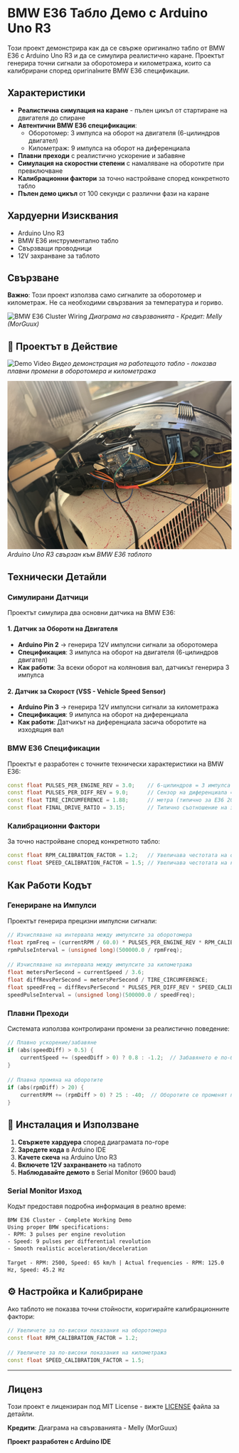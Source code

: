 # BMW E36 Табло Демо с Arduino Uno R3

Този проект демонстрира как да се свърже оригинално табло от BMW E36 с Arduino Uno R3 и да се симулира реалистично каране. Проектът генерира точни сигнали за оборотомера и километража, които са калибрирани според оригinalните BMW E36 спецификации.

## Характеристики

- **Реалистична симулация на каране** - пълен цикъл от стартиране на двигателя до спиране
- **Автентични BMW E36 спецификации**:
  - Оборотомер: 3 импулса на оборот на двигателя (6-цилиндров двигател)
  - Километраж: 9 импулса на оборот на диференциала
- **Плавни преходи** с реалистично ускорение и забавяне
- **Симулация на скоростни степени** с намаляване на оборотите при превключване
- **Калибрационни фактори** за точно настройване според конкретното табло
- **Пълен демо цикъл** от 100 секунди с различни фази на каране

## Хардуерни Изисквания

- Arduino Uno R3
- BMW E36 инструментално табло
- Свързващи проводници
- 12V захранване за таблото

## Свързване

**Важно**: Този проект използва само сигналите за оборотомер и километраж. Не са необходими свързвания за температура и гориво.

![BMW E36 Cluster Wiring](wiring-diagram.jpg)
*Диаграма на свързванията - Кредит: Melly (MorGuux)*

## 📸 Проектът в Действие

![Demo Video](demo.gif)
*Видео демонстрация на работещото табло - показва плавни промени в оборотомера и километража*

![Arduino Setup](media/speedometer_back_wiring.JPG)
*Arduino Uno R3 свързан към BMW E36 таблото*


## Технически Детайли

### Симулирани Датчици

Проектът симулира два основни датчика на BMW E36:

#### 1. Датчик за Обороти на Двигателя 
- **Arduino Pin 2** → генерира 12V импулсни сигнали за оборотомера
- **Спецификация**: 3 импулса на оборот на двигателя (6-цилиндров двигател)
- **Как работи**: За всеки оборот на коляновия вал, датчикът генерира 3 импулса

#### 2. Датчик за Скорост (VSS - Vehicle Speed Sensor) 
- **Arduino Pin 3** → генерира 12V импулсни сигнали за километража
- **Спецификация**: 9 импулса на оборот на диференциала
- **Как работи**: Датчикът на диференциала засича оборотите на изходящия вал

### BMW E36 Спецификации

Проектът е разработен с точните технически характеристики на BMW E36:

```cpp
const float PULSES_PER_ENGINE_REV = 3.0;    // 6-цилиндров = 3 импулса на оборот
const float PULSES_PER_DIFF_REV = 9.0;      // Сензор на диференциала = 9 импулса на оборот
const float TIRE_CIRCUMFERENCE = 1.88;      // метра (типично за E36 205/60R15)
const float FINAL_DRIVE_RATIO = 3.15;       // Типично съотношение на задния диференциал за E36
```

### Калибрационни Фактори

За точно настройване според конкретното табло:

```cpp
const float RPM_CALIBRATION_FACTOR = 1.2;   // Увеличава честотата на оборотомера
const float SPEED_CALIBRATION_FACTOR = 1.5; // Увеличава честотата на километража
```

## Как Работи Кодът

### Генериране на Импулси

Проектът генерира прецизни импулсни сигнали:

```cpp
// Изчисляване на интервала между импулсите за оборотомера
float rpmFreq = (currentRPM / 60.0) * PULSES_PER_ENGINE_REV * RPM_CALIBRATION_FACTOR;
rpmPulseInterval = (unsigned long)(500000.0 / rpmFreq);

// Изчисляване на интервала между импулсите за километража
float metersPerSecond = currentSpeed / 3.6;
float diffRevsPerSecond = metersPerSecond / TIRE_CIRCUMFERENCE;
float speedFreq = diffRevsPerSecond * PULSES_PER_DIFF_REV * SPEED_CALIBRATION_FACTOR;
speedPulseInterval = (unsigned long)(500000.0 / speedFreq);
```

### Плавни Преходи

Системата използва контролирани промени за реалистично поведение:

```cpp
// Плавно ускорение/забавяне
if (abs(speedDiff) > 0.5) {
    currentSpeed += (speedDiff > 0) ? 0.8 : -1.2;  // Забавянето е по-бързо
}

// Плавна промяна на оборотите
if (abs(rpmDiff) > 20) {
    currentRPM += (rpmDiff > 0) ? 25 : -40;  // Оборотите се променят по-бързо от скоростта
}
```

## 🔄 Инсталация и Използване

1. **Свържете хардуера** според диаграмата по-горе
2. **Заредете кода** в Arduino IDE
3. **Качете скеча** на Arduino Uno R3
4. **Включете 12V захранването** на таблото
5. **Наблюдавайте демото** в Serial Monitor (9600 baud)

### Serial Monitor Изход

Кодът предоставя подробна информация в реално време:

```
BMW E36 Cluster - Complete Working Demo
Using proper BMW specifications:
- RPM: 3 pulses per engine revolution
- Speed: 9 pulses per differential revolution
- Smooth realistic acceleration/deceleration

Target - RPM: 2500, Speed: 65 km/h | Actual frequencies - RPM: 125.0 Hz, Speed: 45.2 Hz
```

## ⚙️ Настройка и Калибриране

Ако таблото не показва точни стойности, коригирайте калибрационните фактори:

```cpp
// Увеличете за по-високи показания на оборотомера
const float RPM_CALIBRATION_FACTOR = 1.2;   

// Увеличете за по-високи показания на километража  
const float SPEED_CALIBRATION_FACTOR = 1.5; 
```

---

## Лиценз

Този проект е лицензиран под MIT License - вижте [LICENSE](LICENSE) файла за детайли.

**Кредити**: Диаграма на свързванията - Melly (MorGuux)

**Проект разработен с Arduino IDE**